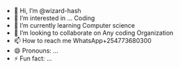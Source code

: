 - 👋 Hi, I’m @wizard-hash
- 👀 I’m interested in ... Coding 
- 🌱 I’m currently learning Computer science 
- 💞️ I’m looking to collaborate on Any coding Organization 
- 📫 How to reach me WhatsApp+254773680300
- 😄 Pronouns: ...
- ⚡ Fun fact: ...

<!---
wizard-hash/wizard-hash is a ✨ special ✨ repository because its `README.md` (this file) appears on your GitHub profile.
You can click the Preview link to take a look at your changes.
--->
